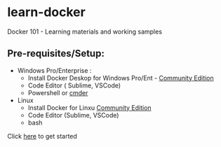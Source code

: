 # learn-docker
 Docker 101 - Learning materials and working samples
 
 ## Pre-requisites/Setup:
 - Windows Pro/Enterprise :
    - Install Docker Deskop for Windows Pro/Ent - [Community Edition](https://hub.docker.com/editions/community/docker-ce-desktop-windows)
    - Code Editor ( Sublime, VSCode)
    - Powershell or [cmder](https://cmder.net/)
 - Linux
    - Install Docker for Linxu [Community Edition](https://get.docker.com/)
    - Code Editor (Sublime, VSCode)
    - bash
    
Click [here](docker-101.md) to get started
